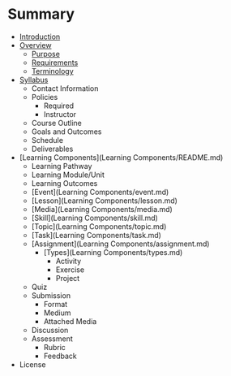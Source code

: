 # Summary

* [Introduction](README.md)
* [Overview](Overview/README.md)
   * [Purpose](Overview/purpose.md)
   * [Requirements](Overview/requirements.md)
   * [Terminology](Overview/terminology.md)
* [Syllabus](Syllabus/README.md)
   * Contact Information
   * Policies
       * Required
       * Instructor
   * Course Outline
   * Goals and Outcomes
   * Schedule
   * Deliverables
* [Learning Components](Learning Components/README.md)
   * Learning Pathway
   * Learning Module/Unit
   * Learning Outcomes
   * [Event](Learning Components/event.md)
   * [Lesson](Learning Components/lesson.md)
   * [Media](Learning Components/media.md)
   * [Skill](Learning Components/skill.md)
   * [Topic](Learning Components/topic.md)
   * [Task](Learning Components/task.md)
   * [Assignment](Learning Components/assignment.md)
       * [Types](Learning Components/types.md)
           * Activity
           * Exercise
           * Project
   * Quiz
   * Submission
       * Format
       * Medium
       * Attached Media
   * Discussion
   * Assessment
       * Rubric
       * Feedback
* License

